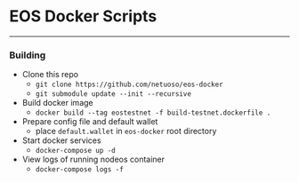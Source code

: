 # EOS Docker Scripts

---

### Building
- Clone this repo
	- `git clone https://github.com/netuoso/eos-docker`
	- `git submodule update --init --recursive`
- Build docker image
	- `docker build --tag eostestnet -f build-testnet.dockerfile .`
- Prepare config file and default wallet
	- place `default.wallet` in `eos-docker` root directory
- Start docker services
	- `docker-compose up -d`
- View logs of running nodeos container
	- `docker-compose logs -f`
